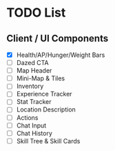 # TODO List

## Client / UI Components

* [x] Health/AP/Hunger/Weight Bars
* [ ] Dazed CTA
* [ ] Map Header
* [ ] Mini-Map & Tiles
* [ ] Inventory
* [ ] Experience Tracker
* [ ] Stat Tracker
* [ ] Location Description
* [ ] Actions
* [ ] Chat Input
* [ ] Chat History
* [ ] Skill Tree & Skill Cards
